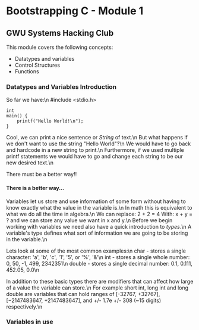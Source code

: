 # Bootstrapping C - Module 1
## GWU Systems Hacking Club

This module covers the following concepts:
 - Datatypes and variables
 - Control Structures
 - Functions

### Datatypes and Variables Introduction

So far we have:\n
	#include <stdio.h>

	int
	main() {
	    printf("Hello World!\n");
	}
Cool, we can print a nice sentence or *String* of text.\n
But what happens if we don't want to use the string "Hello World"?\n
We would have to go back and hardcode in a new string to print.\n
Furthermore, if we used multiple
	printf
statements we would have to go and change each string to be our new desired text.\n

There must be a better way!!

#### There is a better way...

Variables let us store and use information of some form without having to know
exactly what the value in the variable is.\n
In math this is equivalent to what we do all the time in algebra.\n
We can replace:
	2 + 2 = 4
With:
	x + y = ?
and we can store any value we want in x and y.\n
Before we begin working with variables we need also have a quick introduction to *types*.\n
A variable's type defines what sort of information we are going to be storing in the variable.\n

Lets look at some of the most common examples:\n
char   - stores a single character: 'a', 'b', 'c', '1', '5', or '%', '&'\n
int    - stores a single whole number: 0, 50, -1, 499, 2342351\n
double - stores a single decimal number: 0.1, 0.111, 452.05, 0.0\n

In addition to these basic types there are modifiers that can affect how large of a value the variable can store.\n For example short int, long int and long double are variables that can hold ranges of [-32767, +32767], [−2147483647, +2147483647], and +/- 1.7e +/- 308 (~15 digits) respectively.\n

### Variables in use
